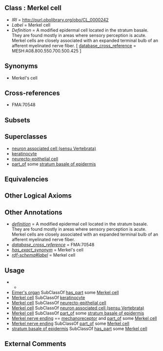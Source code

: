 
## Class : Merkel cell

 * *IRI* = http://purl.obolibrary.org/obo/CL_0000242
 * *Label* = Merkel cell
 * *Definition* = A modified epidermal cell located in the stratum basale. They are found mostly in areas where sensory perception is acute. Merkel cells are closely associated with an expanded terminal bulb of an afferent myelinated nerve fiber. [ [database_cross_reference](../../ef/oboInOwl#hasDbXref.md) = MESH:A08.800.550.700.500.425 ]

## Synonyms

 * Merkel's cell

## Cross-references

 * FMA:70548

## Subsets


## Superclasses

 * [neuron associated cell (sensu Vertebrata)](../../CL/23/CL_0000123.md)
 * [keratinocyte](../../CL/12/CL_0000312.md)
 * [neurecto-epithelial cell](../../CL/10/CL_0000710.md)
 * [part_of](../../BFO/50/BFO_0000050.md) some [stratum basale of epidermis](../../UBERON/25/UBERON_0002025.md)

## Equivalencies


## Other Logical Axioms


## Other Annotations

 * *[definition](../../IAO/15/IAO_0000115.md)* = A modified epidermal cell located in the stratum basale. They are found mostly in areas where sensory perception is acute. Merkel cells are closely associated with an expanded terminal bulb of an afferent myelinated nerve fiber.
 * *[database_cross_reference](../../ef/oboInOwl#hasDbXref.md)* = FMA:70548
 * *[has_exact_synonym](../../ym/oboInOwl#hasExactSynonym.md)* = Merkel's cell
 * *[rdf-schema#label](../../el/rdf-schema#label.md)* = Merkel cell

## Usage

 * -
 * [Eimer's organ](../../UBERON/55/UBERON_0011255.md) SubClassOf [has_part](../../BFO/51/BFO_0000051.md) some [Merkel cell](../../CL/42/CL_0000242.md)
 * [Merkel cell](../../CL/42/CL_0000242.md) SubClassOf [keratinocyte](../../CL/12/CL_0000312.md)
 * [Merkel cell](../../CL/42/CL_0000242.md) SubClassOf [neurecto-epithelial cell](../../CL/10/CL_0000710.md)
 * [Merkel cell](../../CL/42/CL_0000242.md) SubClassOf [neuron associated cell (sensu Vertebrata)](../../CL/23/CL_0000123.md)
 * [Merkel cell](../../CL/42/CL_0000242.md) SubClassOf [part_of](../../BFO/50/BFO_0000050.md) some [stratum basale of epidermis](../../UBERON/25/UBERON_0002025.md)
 * [Merkel nerve ending](../../UBERON/56/UBERON_0012456.md) == [mechanoreceptor](../../UBERON/49/UBERON_0012449.md) and [part_of](../../BFO/50/BFO_0000050.md) some [Merkel cell](../../CL/42/CL_0000242.md)
 * [Merkel nerve ending](../../UBERON/56/UBERON_0012456.md) SubClassOf [part_of](../../BFO/50/BFO_0000050.md) some [Merkel cell](../../CL/42/CL_0000242.md)
 * [stratum basale of epidermis](../../UBERON/25/UBERON_0002025.md) SubClassOf [has_part](../../BFO/51/BFO_0000051.md) some [Merkel cell](../../CL/42/CL_0000242.md)

## External Comments

